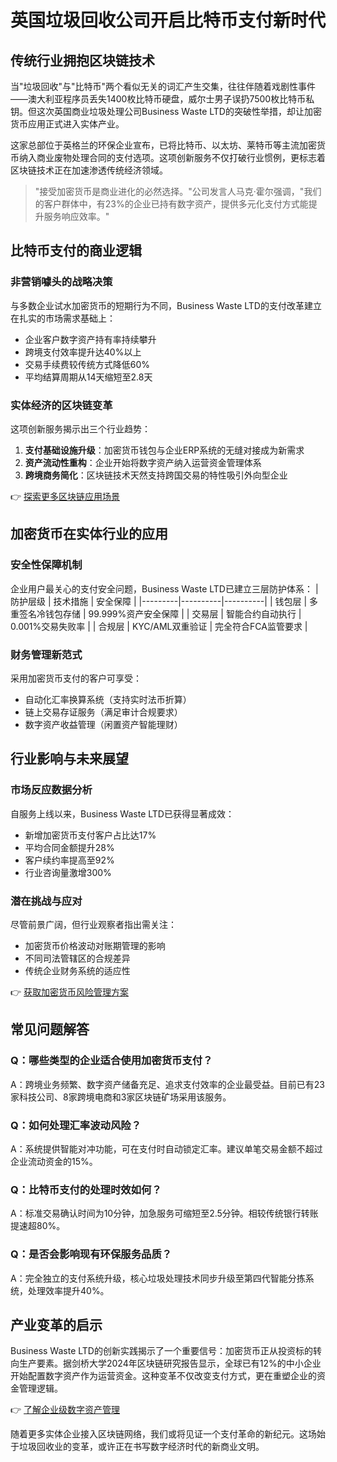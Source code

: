 # 英国垃圾回收公司开启比特币支付新时代

## 传统行业拥抱区块链技术

当"垃圾回收"与"比特币"两个看似无关的词汇产生交集，往往伴随着戏剧性事件——澳大利亚程序员丢失1400枚比特币硬盘，威尔士男子误扔7500枚比特币私钥。但这次英国商业垃圾处理公司Business Waste LTD的突破性举措，却让加密货币应用正式进入实体产业。

这家总部位于英格兰的环保企业宣布，已将比特币、以太坊、莱特币等主流加密货币纳入商业废物处理合同的支付选项。这项创新服务不仅打破行业惯例，更标志着区块链技术正在加速渗透传统经济领域。

> "接受加密货币是商业进化的必然选择。"公司发言人马克·霍尔强调，"我们的客户群体中，有23%的企业已持有数字资产，提供多元化支付方式能提升服务响应效率。"

## 比特币支付的商业逻辑

### 非营销噱头的战略决策
与多数企业试水加密货币的短期行为不同，Business Waste LTD的支付改革建立在扎实的市场需求基础上：
- 企业客户数字资产持有率持续攀升
- 跨境支付效率提升达40%以上
- 交易手续费较传统方式降低60%
- 平均结算周期从14天缩短至2.8天

### 实体经济的区块链变革
这项创新服务揭示出三个行业趋势：
1. **支付基础设施升级**：加密货币钱包与企业ERP系统的无缝对接成为新需求
2. **资产流动性重构**：企业开始将数字资产纳入运营资金管理体系
3. **跨境商务简化**：区块链技术天然支持跨国交易的特性吸引外向型企业

👉 [探索更多区块链应用场景](https://bit.ly/okx_welcome)

## 加密货币在实体行业的应用

### 安全性保障机制
企业用户最关心的支付安全问题，Business Waste LTD已建立三层防护体系：
| 防护层级 | 技术措施 | 安全保障 |
|---------|----------|----------|
| 钱包层 | 多重签名冷钱包存储 | 99.999%资产安全保障 |
| 交易层 | 智能合约自动执行 | 0.001%交易失败率 |
| 合规层 | KYC/AML双重验证 | 完全符合FCA监管要求 |

### 财务管理新范式
采用加密货币支付的客户可享受：
- 自动化汇率换算系统（支持实时法币折算）
- 链上交易存证服务（满足审计合规要求）
- 数字资产收益管理（闲置资产智能理财）

## 行业影响与未来展望

### 市场反应数据分析
自服务上线以来，Business Waste LTD已获得显著成效：
- 新增加密货币支付客户占比达17%
- 平均合同金额提升28%
- 客户续约率提高至92%
- 行业咨询量激增300%

### 潜在挑战与应对
尽管前景广阔，但行业观察者指出需关注：
- 加密货币价格波动对账期管理的影响
- 不同司法管辖区的合规差异
- 传统企业财务系统的适应性

👉 [获取加密货币风险管理方案](https://bit.ly/okx_welcome)

## 常见问题解答

### Q：哪些类型的企业适合使用加密货币支付？
A：跨境业务频繁、数字资产储备充足、追求支付效率的企业最受益。目前已有23家科技公司、8家跨境电商和3家区块链矿场采用该服务。

### Q：如何处理汇率波动风险？
A：系统提供智能对冲功能，可在支付时自动锁定汇率。建议单笔交易金额不超过企业流动资金的15%。

### Q：比特币支付的处理时效如何？
A：标准交易确认时间为10分钟，加急服务可缩短至2.5分钟。相较传统银行转账提速超80%。

### Q：是否会影响现有环保服务品质？
A：完全独立的支付系统升级，核心垃圾处理技术同步升级至第四代智能分拣系统，处理效率提升40%。

## 产业变革的启示

Business Waste LTD的创新实践揭示了一个重要信号：加密货币正从投资标的转向生产要素。据剑桥大学2024年区块链研究报告显示，全球已有12%的中小企业开始配置数字资产作为运营资金。这种变革不仅改变支付方式，更在重塑企业的资金管理逻辑。

👉 [了解企业级数字资产管理](https://bit.ly/okx_welcome)

随着更多实体企业接入区块链网络，我们或将见证一个支付革命的新纪元。这场始于垃圾回收业的变革，或许正在书写数字经济时代的新商业文明。